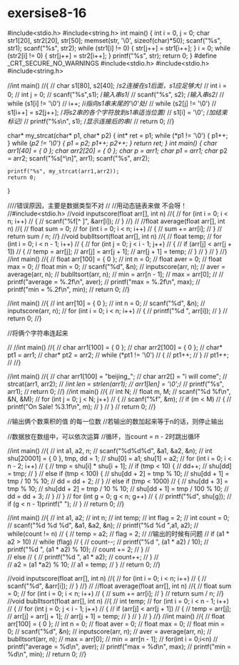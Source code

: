 # exersise8-16
#include<stdio.h>
#include<string.h>
int main() {
    int i = 0, j = 0;
    char str1[20], str2[20], str[50];
    memset(str, '\0', sizeof(char)*50);
    scanf("%s", str1);
    scanf("%s", str2);
    while (str1[i] != 0) {
        str[j++] = str1[i++];
    }
    i = 0;
    while (str2[i] != 0) {
        str[j++] = str2[i++];
    }
    printf("%s", str);
    return 0;
}
#define _CRT_SECURE_NO_WARNINGS #include<stdio.h>
#include<stdio.h>
#include<string.h>

//int main()
//{
//	char s1[80], s2[40]; /*s2连接在s1后面，s1应足够大*/
//	int i = 0;
//	int j = 0;
//	scanf("%s",s1); /*输入串s1*/
//	scanf("%s", s2); /*输入串s2*/
//	while (s1[i] != '\0')
//		i++; /*i指向s1串末尾的'\0'处*/
//	while (s2[j] != '\0')
//		s1[i++] = s2[j++]; /*将s2串的各个字符放到s1串适当位置*/
//	s1[i] = '\0'; /*加结束标记*/
//	printf("%s\n", s1); /*显示连接后的串*/
//	return 0;
//}

char* my_strcat(char* p1, char* p2)
{
	int* ret = p1;
	while (*p1 != '\0')
	{
		p1++;
	}
	while (*p2 != '\0')
	{
		*p1 = *p2;
		p1++;
		p2++;
	}
	return ret;
}
int main()
{
	char arr1[40] = { 0 };
	char arr2[20] = { 0 };
	char* p = arr1;
	char* p1 = arr1;
	char* p2 = arr2;
	scanf("%s[^\n]", arr1);
	scanf("%s", arr2);
	
	printf("%s", my_strcat(arr1,arr2));
	return 0;
}	

////错误原因，主要是数据类型不对
// //用动态链表来做 不会呀！
//#include<stdio.h>
//void inputscore(float arr[], int n)
//{
//    for (int i = 0; i < n; i++)
//    {
//        scanf("%f[^ ]", &arr[i]);
//    }
//}
//
//float average(float arr[], int n)
//{
//    float sum = 0;
//    for (int i = 0; i < n; i++)
//    {
//        sum += arr[i];
//    }
//    return sum / n;
//}
//void bublltsort(float arr[], int n)
//{
//    float temp;
//    for (int i = 0; i < n - 1; i++)
//    {
//        for (int j = 0; j < i - 1; j++)
//        {
//            if (arr[j] < arr[j + 1])
//            {
//                temp = arr[j];
//                arr[j] = arr[j + 1];
//                arr[j + 1] = temp;
//            }
//        }
//    }
//}
//int main()
//{
//    float arr[100] = { 0 };
//    int n = 0;
//    float aver = 0;
//    float max = 0;
//    float min = 0;
//    scanf("%d", &n);
//    inputscore(arr, n);
//    aver = average(arr, n);
//    bublltsort(arr, n);
//    min = arr[n - 1];
//    max = arr[0];
//
//    printf("average = %.2f\n", aver);
//    printf("max = %.2f\n", max);
//    printf("min = %.2f\n", min);
//    return 0;
//}


//int main()
//{
//    int arr[10] = { 0 };
//    int n = 0;
//    scanf("%d", &n);
//    inputscore(arr, n);
//    for (int i = 0; i < n; i++)
//    {
//        printf("%d ", arr[i]);
//    }
//    return 0;
//}

//将俩个字符串连起来

//
//int main()
//{
//	char arr1[100] = { 0 };
//	char arr2[100] = { 0 };
//	char* pt1 = arr1;
//	char* pt2 = arr2;
//	while (*pt1 != '\0')
//	{
//		pt1++;
//	}
//	pt1++;
//
//}

//int main()
//{
//	char arr1[100] = "beijing_";
//	char arr2[] = "i will come";
//	strcat(arr1, arr2);
//	/*int len = strlen(arr1);
//	arr1[len] = '\0';*/
//	printf("%s", arr1);
//	return 0;
//}
//int main()
//{
//    int N;
//    float m, M;
//    scanf("%d %f\n", &N, &M);
//    for (int j = 0; j < N; j++)
//    {
//        scanf("%f", &m);
//        if (m < M)
//        {
//            printf("On Sale! %3.1f\n", m);
//        }
//    }
//    return 0;
//}


//输出俩个数乘积的值 的每一位数
//若输出的数加起来等于n的话，则停止输出

//数据放在数组中，可以依次运算
//循环，当count = n - 2时跳出循环


//int main()
//{
//    int a1, a2, n;
//    scanf("%d%d%d", &a1, &a2, &n);
//    int shu[20001] = { 0 }, tmp, dd = 1;
//    shu[0] = a1; shu[1] = a2;
//    for (int i = 0; i < n - 2; i++)
//    {
//        tmp = shu[i] * shu[i + 1];
//        if (tmp < 10) {
//            dd++;
//            shu[dd] = tmp;
//        }
//        else if (tmp < 100) {
//            shu[dd + 2] = tmp % 10;
//            shu[dd + 1] = tmp / 10 % 10;
//            dd = dd + 2;
//        }
//        else if (tmp < 1000)
//        {
//            shu[dd + 3] = tmp % 10;
//            shu[dd + 2] = tmp / 10 % 10;
//            shu[dd + 1] = tmp / 100 % 10;
//            dd = dd + 3;
//        }
//    }
//    for (int g = 0; g < n; g++)
//    {
//        printf("%d", shu[g]);
//        if (g < n - 1)printf(" ");
//    }
//    return 0;
//}


//int main()
//{
//	int a1, a2;
//	int n;
//	int temp;
//	int flag = 2;
//	int count = 0;
//	scanf("%d %d %d", &a1, &a2, &n);
//	printf("%d %d ",a1, a2);
//	while(count != n)
//	{
//		temp = a2;
//		flag = 2;
//		//输出的时候有问题
//		if (a1 * a2 > 10)
//			while (flag)
//			{
//				count--;
//				printf("%d ", (a1 * a2) / 10);
//				printf("%d ", (a1 * a2) % 10);
//				count += 2;
//			}
//			
//		else
//		{
//			printf("%d ", a1 * a2);
//			count++;
//		}
//			
//		a2 = (a1 *a2) % 10;
//		a1 = temp;
//	}
//	return 0;
//}







//void inputscore(float arr[], int n)
//{
//    for (int i = 0; i < n; i++)
//    {
//        scanf("%d", &arr[i]);
//    }
//}
//
//float average(float arr[], int n)
//{
//    float sum = 0;
//    for (int i = 0; i < n; i++)
//    {
//        sum += arr[i];
//    }
//    return sum / n;
//}
//void bublltsort(float arr[], int n)
//{
//    int temp;
//    for (int i = 0; i < n - 1; i++)
//    {
//        for (int j = 0; j < i - 1; j++)
//        {
//            if (arr[j] < arr[j + 1])
//            {
//                temp = arr[j];
//                arr[j] = arr[j + 1];
//                arr[j + 1] = temp;
//            }
//        }
//    }
//}
//int main()
//{
//    float arr[100] = { 0 };
//    int n = 0;
//    float aver = 0;
//    float max = 0;
//    float min = 0;
//    scanf("%d", &n);
//    inputscore(arr, n);
//    aver = average(arr, n);
//    bublltsort(arr, n);
//    max = arr[0];
//    min = arr[n - 1];
//    for(int i = 0;i<n)
//    printf("average = %d\n", aver);
//    printf("max = %d\n", max);
//    printf("min = %d\n", min);
//    return 0;
//}
